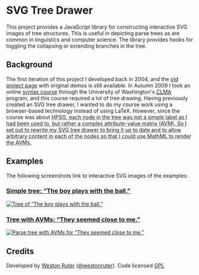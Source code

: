 <h1>SVG Tree Drawer</h1>

<p>This project provides a JavaScript library for constructing interactive SVG images of tree structures. This is useful in depicting parse trees as are common in linguistics and computer science. The library provides hooks for toggling the collapsing or extending branches in the tree.</p>

<h2>Background</h2>

<p>The first iteration of this project I developed back in 2004, and the <a href="http://westonruter.github.com/svg-tree-drawer/old/">old project page</a> with original demos is still available. In Autumn 2009 I took an online <a title="Linguistics 566: Introduction to Syntax for Computational Linguistics" href="http://courses.washington.edu/ling566/">syntax course</a> through the University of Washington's <a href="http://www.compling.uw.edu/"><abbr title="Professional Master's in Computational Linguistics">CLMA</abbr></a> program, and this course required a lot of tree drawing. Having previously created an SVG tree drawer, I wanted to do my course work using a browser-based technology instead of using LaTeX. However, since the course was about <abbr title="Head-driven Phrase Structure Grammar">HPSG</a>, each node in the tree was not a simple label as I had been used to, but rather a complex attribute-value matrix (AVM). So I set out to rewrite my SVG tree drawer to bring it up to date and to allow arbitrary content in each of the nodes so that I could use MathML to render the AVMs.</p>

<h2>Examples</h2>

<p>The following screenshots link to interactive SVG images of the examples:</p>

<h3><a href="http://westonruter.github.com/svg-tree-drawer/example.html">Simple tree: “The boy plays with the ball.”</a></h3>
<p><a href="http://westonruter.github.com/svg-tree-drawer/example.html"><img src="http://westonruter.github.com/svg-tree-drawer/example.png" alt="Tree of “The boy plays with the ball.”"></a></p>

<h3><a href="http://westonruter.github.com/svg-tree-drawer/syntax-diagrammer/example-tree-with-avms.xhtml">Tree with AVMs: “They seemed close to me.”</a></h3>
<p><a href="http://westonruter.github.com/svg-tree-drawer/syntax-diagrammer/example-tree-with-avms.xhtml"><img src="http://westonruter.github.com/svg-tree-drawer/syntax-diagrammer/example-tree-with-avms.png" alt="Parse tree with AVMs for “They seemed close to me.”"></a></p>

<h2>Credits</h2>

<p>Developed by <a href="http://westonruter.github.com/" rel="author">Weston Ruter</a> (<a href="https://twitter.com/westonruter">@westonruter</a>). Code licensed <a href="http://www.gnu.org/licenses/gpl.html" rel="license">GPL</a></p>

